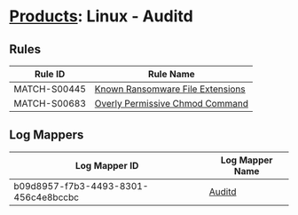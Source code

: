 # [Products](README.md): Linux - Auditd

## Rules

|Rule ID|Rule Name|
|----|----|
|MATCH-S00445|[Known Ransomware File Extensions](../rules/MATCH-S00445.md)|
|MATCH-S00683|[Overly Permissive Chmod Command](../rules/MATCH-S00683.md)|


## Log Mappers

|Log Mapper ID|Log Mapper Name|
|----|----|
|b09d8957-f7b3-4493-8301-456c4e8bccbc|[Auditd](../mappings/b09d8957-f7b3-4493-8301-456c4e8bccbc.md)|


